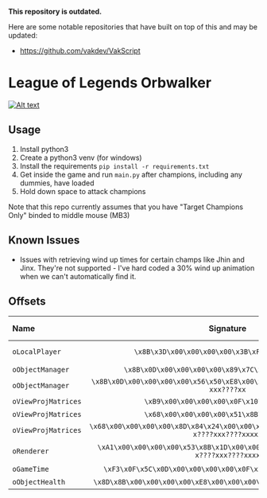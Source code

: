 **This repository is outdated.**

Here are some notable repositories that have built on top of this and may be updated:
* https://github.com/vakdev/VakScript

# League of Legends Orbwalker

[![Alt text](https://img.youtube.com/vi/TBaV1QA_NBk/0.jpg)](https://www.youtube.com/watch?v=TBaV1QA_NBk)

## Usage
1. Install python3
2. Create a python3 venv (for windows)
3. Install the requirements `pip install -r requirements.txt`
4. Get inside the game and run `main.py` after champions, including any dummies, have loaded
5. Hold down space to attack champions

Note that this repo currently assumes that you have "Target Champions Only" binded to middle mouse (MB3)

## Known Issues
* Issues with retrieving wind up times for certain champs like Jhin and Jinx. They're not supported - I've hard coded a 30% wind up animation when we can't automatically find it.


## Offsets

| Name                  | Signature                                                                                                                     | Extra Note        |
| :---                  |    :----:                                                                                                                     |          ---:     |
| `oLocalPlayer`        | `\x8B\x3D\x00\x00\x00\x00\x3B\xF7\x75 xx????xxx`                                                                              | aBlueHero (string)|
| `oObjectManager`      | `\x8B\x0D\x00\x00\x00\x00\x89\x7C\x24\x14 xx????xxxx`                                                                         |       -           |
| `oObjectManager`      | `\x8B\x0D\x00\x00\x00\x00\x56\x50\xE8\x00\x00\x00\x00\x8B\xF0 xx????xxx????xx`                                                |       -           |
| `oViewProjMatrices`   | `\xB9\x00\x00\x00\x00\x0F\x10\x80 x????xxx`                                                                                   |       -           |
| `oViewProjMatrices`   | `\x68\x00\x00\x00\x00\x51\x8B\x00 x????xxx`                                                                                   |       -           |
| `oViewProjMatrices`   | `\x68\x00\x00\x00\x00\x8D\x84\x24\x00\x00\x00\x00\x50\x8B\x44\x24\x1C x????xxx????xxxxx`                                      |       -           |
| `oRenderer`           | `\xA1\x00\x00\x00\x00\x53\x8B\x1D\x00\x00\x00\x00\x56\x57\x8B\xF9 x????xxx????xxxx`                                           | aWidth (string)   |
| `oGameTime`           | `\xF3\x0F\x5C\x0D\x00\x00\x00\x00\x0F\x2F\xC1\xF3 xxxx????xxxx`                                                               |       -           |
| `oObjectHealth`       | `\x8D\x8B\x00\x00\x00\x00\xE8\x00\x00\x00\x00\x83\xEC xx????x????xx`                                                          |       -           |
